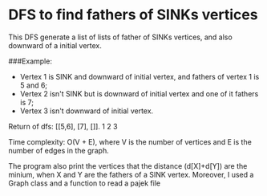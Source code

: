 # DFS to find fathers of SINKs vertices

This DFS generate a list of lists of father of SINKs vertices, and also downward of a initial vertex.

###Example:
  - Vertex 1 is SINK and downward of initial vertex, and fathers of vertex 1 is 5 and 6;
  - Vertex 2 isn't SINK but is downward of initial vertex and one of it fathers is 7;
  - Vertex 3 isn't downward of initial vertex.
  
  Return of dfs: [[5,6], [7], []].
                    1     2    3

Time complexity: O(V + E), where V is the number of vertices and E is the number of edges in the graph.

The program also print the vertices that the distance (d[X]+d[Y]) are the minium, when X and Y are the fathers of a SINK vertex.
Moreover, I used a Graph class and a function to read a pajek file
